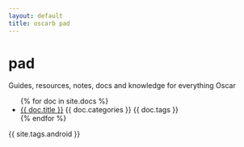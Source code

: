 ```yaml
---
layout: default
title: oscarb pad
---
```


# pad
Guides, resources, notes, docs and knowledge for everything Oscar 

<ul>
{% for doc in site.docs %}
<li><a href=".{{ doc.url }}">{{ doc.title }}</a> {{ doc.categories }} {{ doc.tags }}
</li>
{% endfor %}
</ul>

 {{ site.tags.android }}

